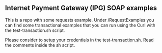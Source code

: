 ## Internet Payment Gateway (IPG) SOAP examples

This is a repo with some requests example. Under /RequestExamples you can find some transactional examples that you can run using the Curl with the test-transaction.sh script.

Please consider to setup your credentials in the test-transaction.sh. Read the comments inside the sh script.
